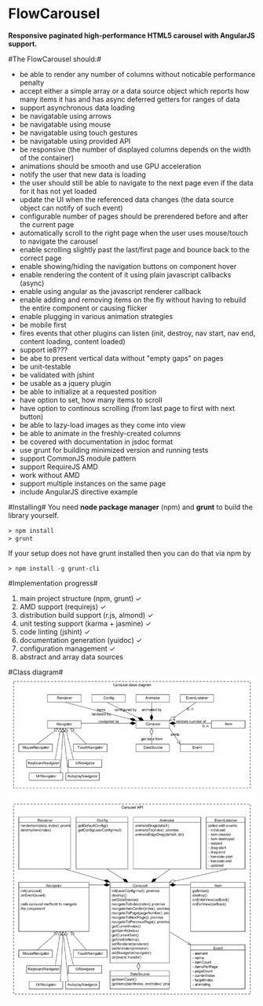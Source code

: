 FlowCarousel
============

**Responsive paginated high-performance HTML5 carousel with AngularJS support.**

#The FlowCarousel should:#
- be able to render any number of columns without noticable performance penalty
- accept either a simple array or a data source object which reports how many items it has and has async deferred getters for ranges of data
- support asynchronous data loading
- be navigatable using arrows
- be navigatable using mouse
- be navigatable using touch gestures
- be navigatable using provided API
- be responsive (the number of displayed columns depends on the width of the container)
- animations should be smooth and use GPU acceleration
- notify the user that new data is loading
- the user should still be able to navigate to the next page even if the data for it has not yet loaded
- update the UI when the referenced data changes (the data source object can notify of such event)
- configurable number of pages should be prerendered before and after the current page
- automatically scroll to the right page when the user uses mouse/touch to navigate the carousel
- enable scrolling slightly past the last/first page and bounce back to the correct page
- enable showing/hiding the navigation buttons on component hover
- enable rendering the content of it using plain javascript callbacks (async)
- enable using angular as the javascript renderer callback
- enable adding and removing items on the fly without having to rebuild the entire component or causing flicker
- enable plugging in various animation strategies
- be mobile first
- fires events that other plugins can listen (init, destroy, nav start, nav end, content loading, content loaded)
- support ie8???
- be abe to present vertical data without "empty gaps" on pages
- be unit-testable
- be validated with jshint
- be usable as a jquery plugin
- be able to initialize at a requested position
- have option to set, how many items to scroll
- have option to continous scrolling (from last page to first with next button)
- be able to lazy-load images as they come into view
- be able to animate in the freshly-created columns
- be covered with documentation in jsdoc format
- use grunt for building minimized version and running tests
- support CommonJS module pattern
- support RequireJS AMD
- work without AMD
- support multiple instances on the same page
- include AngularJS directive example

#Installing#
You need **node package manager** (npm) and **grunt** to build the library yourself.
```
> npm install
> grunt
```

If your setup does not have grunt installed then you can do that via npm by
```
> npm install -g grunt-cli
```

#Implementation progress#
1. main project structure (npm, grunt) ✓
2. AMD support (requirejs) ✓
3. distribution build support (r.js, almond) ✓
4. unit testing support (karma + jasmine) ✓
5. code linting (jshint) ✓
6. documentation generation (yuidoc) ✓
7. configuration management ✓
8. abstract and array data sources

#Class diagram#
![Class diagram](https://raw.githubusercontent.com/kallaspriit/flow-carousel/master/doc/class-diagram.png "Class diagram")
